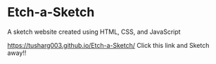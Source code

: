 # Etch-a-Sketch
A sketch website created using HTML, CSS, and JavaScript

https://tusharg003.github.io/Etch-a-Sketch/
Click this link and Sketch away!!
